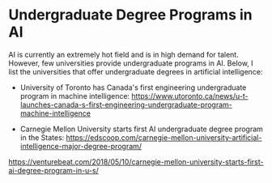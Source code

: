 # Undergraduate Degree Programs in AI

AI is currently an extremely hot field and is in high demand for talent. However, few universities provide undergraduate programs in AI. Below, I list the universities that offer undergraduate degrees in artificial intelligence:

- University of Toronto has Canada's first engineering undergraduate program in machine intelligence: 
https://www.utoronto.ca/news/u-t-launches-canada-s-first-engineering-undergraduate-program-machine-intelligence


- Carnegie Mellon University starts first AI undergraduate degree program in the States: 
https://edscoop.com/carnegie-mellon-university-artificial-intelligence-major-degree-program/

https://venturebeat.com/2018/05/10/carnegie-mellon-university-starts-first-ai-degree-program-in-u-s/



